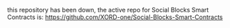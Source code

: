 this repository has been down, 
the active repo for Social Blocks Smart Contracts is: https://github.com/XORD-one/Social-Blocks-Smart-Contracts

